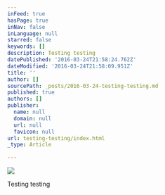 ```yaml
---
inFeed: true
hasPage: true
inNav: false
inLanguage: null
starred: false
keywords: []
description: Testing testing
datePublished: '2016-03-24T21:58:24.762Z'
dateModified: '2016-03-24T21:58:09.951Z'
title: ''
author: []
sourcePath: _posts/2016-03-24-testing-testing.md
published: true
authors: []
publisher:
  name: null
  domain: null
  url: null
  favicon: null
url: testing-testing/index.html
_type: Article

---
```

![](https://the-grid-user-content.s3-us-west-2.amazonaws.com/a241184c-6af8-48c2-904d-b75246b1801e.jpg)

Testing testing